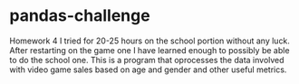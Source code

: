 # pandas-challenge
Homework 4
I tried for 20-25 hours on the school portion without any luck. After restarting on the game one I have learned enough to possibly 
be able to do the school one. This is a program that oprocesses the data involved with video game sales based on age and gender and other useful metrics. 